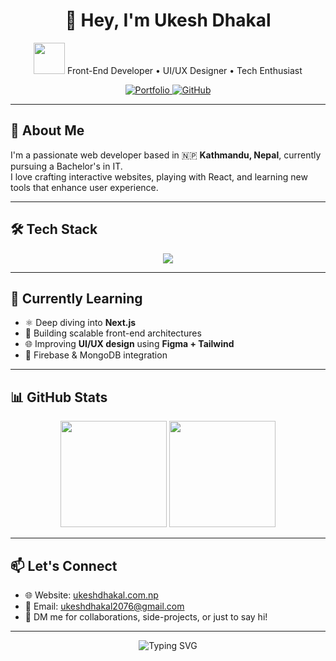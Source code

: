 <h1 align="center">👋 Hey, I'm Ukesh Dhakal</h1>

<p align="center">
  <img src="https://media.giphy.com/media/qgQUggAC3Pfv687qPC/giphy.gif" width="50">
  Front-End Developer • UI/UX Designer • Tech Enthusiast
</p>

<p align="center">
  <a href="https://www.ukeshdhakal.com.np" target="_blank">
    <img alt="Portfolio" src="https://img.shields.io/badge/Portfolio-%23ffffff?style=for-the-badge&logo=firefox&logoColor=black" />
  </a>
  <a href="https://github.com/ukesh-dhakal" target="_blank">
    <img alt="GitHub" src="https://img.shields.io/badge/GitHub-%23121011.svg?style=for-the-badge&logo=github&logoColor=white" />
  </a>
</p>

---

## 🚀 About Me

I'm a passionate web developer based in 🇳🇵 **Kathmandu, Nepal**, currently pursuing a Bachelor's in IT.  
I love crafting interactive websites, playing with React, and learning new tools that enhance user experience.

---

## 🛠 Tech Stack

<div align="center">
  <img src="https://skillicons.dev/icons?i=html,css,js,react,nextjs,tailwind,nodejs,mongodb,mysql,git,figma,linux,firebase,vite" />
</div>

---

## 🌱 Currently Learning

- ⚛️ Deep diving into **Next.js**
- 🧩 Building scalable front-end architectures
- 🌐 Improving **UI/UX design** using **Figma + Tailwind**
- 🔐 Firebase & MongoDB integration

---


## 📊 GitHub Stats

<p align="center">
  <img src="https://github-readme-stats.vercel.app/api?username=ukesh-dhakal&show_icons=true&theme=radical" height="170px"/>
  <img src="https://github-readme-stats.vercel.app/api/top-langs/?username=ukesh-dhakal&layout=compact&theme=radical" height="170px"/>
</p>

---

## 📫 Let's Connect

- 🌐 Website: [ukeshdhakal.com.np](https://www.ukeshdhakal.com.np)
- 📧 Email: ukeshdhakal2076@gmail.com
- 💬 DM me for collaborations, side-projects, or just to say hi!

---

<p align="center">
  <img src="https://readme-typing-svg.herokuapp.com?font=Fira+Code&size=20&pause=1000&color=F7F7F7&width=435&lines=Thanks+for+visiting+my+profile!;Keep+learning+and+building+🚀" alt="Typing SVG" />
</p>
